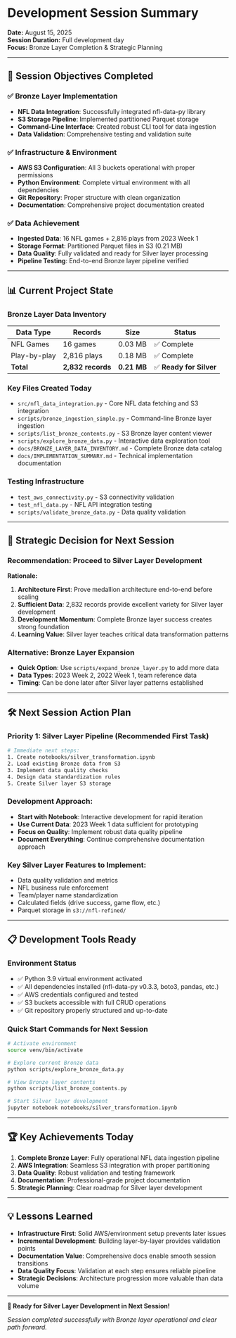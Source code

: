 # Development Session Summary
**Date:** August 15, 2025  
**Session Duration:** Full development day  
**Focus:** Bronze Layer Completion & Strategic Planning

---

## 🎯 **Session Objectives Completed**

### ✅ **Bronze Layer Implementation**
- **NFL Data Integration**: Successfully integrated nfl-data-py library
- **S3 Storage Pipeline**: Implemented partitioned Parquet storage
- **Command-Line Interface**: Created robust CLI tool for data ingestion
- **Data Validation**: Comprehensive testing and validation suite

### ✅ **Infrastructure & Environment**
- **AWS S3 Configuration**: All 3 buckets operational with proper permissions
- **Python Environment**: Complete virtual environment with all dependencies
- **Git Repository**: Proper structure with clean organization
- **Documentation**: Comprehensive project documentation created

### ✅ **Data Achievement**
- **Ingested Data**: 16 NFL games + 2,816 plays from 2023 Week 1
- **Storage Format**: Partitioned Parquet files in S3 (0.21 MB)
- **Data Quality**: Fully validated and ready for Silver layer processing
- **Pipeline Testing**: End-to-end Bronze layer pipeline verified

---

## 📊 **Current Project State**

### **Bronze Layer Data Inventory**
| Data Type | Records | Size | Status |
|-----------|---------|------|--------|
| NFL Games | 16 games | 0.03 MB | ✅ Complete |
| Play-by-play | 2,816 plays | 0.18 MB | ✅ Complete |
| **Total** | **2,832 records** | **0.21 MB** | ✅ **Ready for Silver** |

### **Key Files Created Today**
- `src/nfl_data_integration.py` - Core NFL data fetching and S3 integration
- `scripts/bronze_ingestion_simple.py` - Command-line Bronze layer ingestion
- `scripts/list_bronze_contents.py` - S3 Bronze layer content viewer
- `scripts/explore_bronze_data.py` - Interactive data exploration tool
- `docs/BRONZE_LAYER_DATA_INVENTORY.md` - Complete Bronze data catalog
- `docs/IMPLEMENTATION_SUMMARY.md` - Technical implementation documentation

### **Testing Infrastructure**
- `test_aws_connectivity.py` - S3 connectivity validation
- `test_nfl_data.py` - NFL API integration testing
- `scripts/validate_bronze_data.py` - Data quality validation

---

## 🚀 **Strategic Decision for Next Session**

### **Recommendation: Proceed to Silver Layer Development**

**Rationale:**
1. **Architecture First**: Prove medallion architecture end-to-end before scaling
2. **Sufficient Data**: 2,832 records provide excellent variety for Silver layer development
3. **Development Momentum**: Complete Bronze layer success creates strong foundation
4. **Learning Value**: Silver layer teaches critical data transformation patterns

### **Alternative: Bronze Layer Expansion**
- **Quick Option**: Use `scripts/expand_bronze_layer.py` to add more data
- **Data Types**: 2023 Week 2, 2022 Week 1, team reference data
- **Timing**: Can be done later after Silver layer patterns established

---

## 🛠️ **Next Session Action Plan**

### **Priority 1: Silver Layer Pipeline** (Recommended First Task)
```bash
# Immediate next steps:
1. Create notebooks/silver_transformation.ipynb
2. Load existing Bronze data from S3
3. Implement data quality checks
4. Design data standardization rules
5. Create Silver layer S3 storage
```

### **Development Approach:**
- **Start with Notebook**: Interactive development for rapid iteration
- **Use Current Data**: 2023 Week 1 data sufficient for prototyping
- **Focus on Quality**: Implement robust data quality pipeline
- **Document Everything**: Continue comprehensive documentation approach

### **Key Silver Layer Features to Implement:**
- Data quality validation and metrics
- NFL business rule enforcement
- Team/player name standardization
- Calculated fields (drive success, game flow, etc.)
- Parquet storage in `s3://nfl-refined/`

---

## 📋 **Development Tools Ready**

### **Environment Status**
- ✅ Python 3.9 virtual environment activated
- ✅ All dependencies installed (nfl-data-py v0.3.3, boto3, pandas, etc.)
- ✅ AWS credentials configured and tested
- ✅ S3 buckets accessible with full CRUD operations
- ✅ Git repository properly structured and up-to-date

### **Quick Start Commands for Next Session**
```bash
# Activate environment
source venv/bin/activate

# Explore current Bronze data
python scripts/explore_bronze_data.py

# View Bronze layer contents
python scripts/list_bronze_contents.py

# Start Silver layer development
jupyter notebook notebooks/silver_transformation.ipynb
```

---

## 🏆 **Key Achievements Today**

1. **Complete Bronze Layer**: Fully operational NFL data ingestion pipeline
2. **AWS Integration**: Seamless S3 integration with proper partitioning
3. **Data Quality**: Robust validation and testing framework
4. **Documentation**: Professional-grade project documentation
5. **Strategic Planning**: Clear roadmap for Silver layer development

---

## 💡 **Lessons Learned**

- **Infrastructure First**: Solid AWS/environment setup prevents later issues
- **Incremental Development**: Building layer-by-layer provides validation points
- **Documentation Value**: Comprehensive docs enable smooth session transitions
- **Data Quality Focus**: Validation at each step ensures reliable pipeline
- **Strategic Decisions**: Architecture progression more valuable than data volume

---

**🎯 Ready for Silver Layer Development in Next Session!**

*Session completed successfully with Bronze layer operational and clear path forward.*
